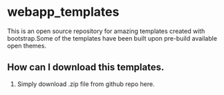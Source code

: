 # webapp_templates
This is an open source repository for amazing templates created with bootstrap.Some of the templates have been built upon pre-build available open themes.

## How can I download this templates.
1. Simply download .zip file from github repo here.

